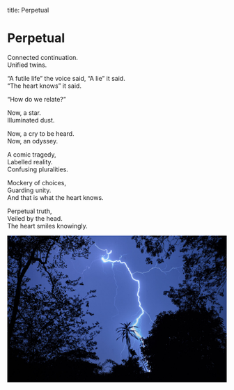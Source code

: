 title: Perpetual

# Perpetual

Connected continuation.  
Unified twins.  
  
“A futile life” the voice said, “A lie” it said.  
“The heart knows” it said.  
  
“How do we relate?”  
  
Now, a star.  
Illuminated dust.  
  
Now, a cry to be heard.  
Now, an odyssey.  
  
A comic tragedy,  
Labelled reality.  
Confusing pluralities.  
  
Mockery of choices,  
Guarding unity.  
And that is what the heart knows.  
  
Perpetual truth,  
Veiled by the head.  
The heart smiles knowingly.  

![Perpetually in truth](./img/lightning.jpg)
